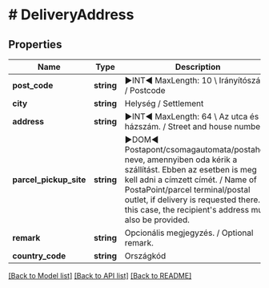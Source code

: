 # # DeliveryAddress

## Properties

Name | Type | Description | Notes
------------ | ------------- | ------------- | -------------
**post_code** | **string** | ►INT◄ MaxLength: 10 \\  Irányítószám   /   Postcode |
**city** | **string** | Helység   /   Settlement |
**address** | **string** | ►INT◄ MaxLength: 64 \\  Az utca és házszám.   /   Street and house number. |
**parcel_pickup_site** | **string** | ►DOM◄ Postapont/csomagautomata/postahely neve, amennyiben oda kérik a szállítást. Ebben az esetben is meg kell adni a címzett címét.   /   Name of PostaPoint/parcel terminal/postal outlet, if delivery is requested there. In this case, the recipient&#39;s address must also be provided. | [optional]
**remark** | **string** | Opcionális megjegyzés.   /   Optional remark. | [optional]
**country_code** | **string** | Országkód | [optional]

[[Back to Model list]](../../README.md#models) [[Back to API list]](../../README.md#endpoints) [[Back to README]](../../README.md)
